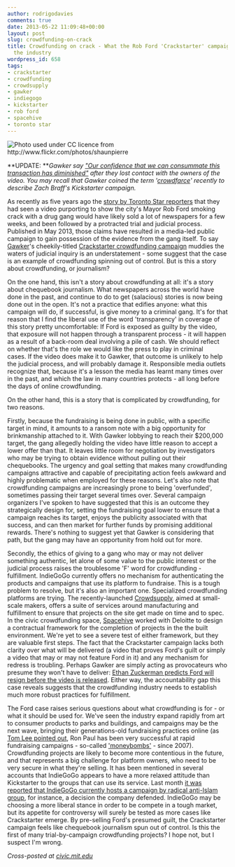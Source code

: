 ```yaml
---
author: rodrigodavies
comments: true
date: 2013-05-22 11:09:48+00:00
layout: post
slug: crowdfunding-on-crack
title: Crowdfunding on crack - What the Rob Ford 'Crackstarter' campaign means for
  the industry
wordpress_id: 658
tags:
- crackstarter
- crowdfunding
- crowdsupply
- gawker
- indiegogo
- kickstarter
- rob ford
- spacehive
- toronto star
---
```


<img src="http://rodrigodavies.com/blog/wp-content/uploads/2013/05/4662198802_8615cf0d2d_b-580x383.jpg" class="largeimg" alt="Photo used under CC licence from http://www.flickr.com/photos/shaunpierre">

**UPDATE: **_Gawker say ["Our confidence that we can consummate this transaction has diminished"](http://www.indiegogo.com/projects/rob-ford-crackstarter) after they lost contact with the owners of the video. You may recall that Gawker coined the term '[crowdfarce](http://valleywag.gawker.com/rich-person-zach-braff-wants-the-internet-to-pay-for-hi-479541247)' recently to describe Zach Braff's Kickstarter campaign._

As recently as five years ago the [story by Toronto Star reporters](http://www.thestar.com/news/city_hall/2013/05/16/toronto_mayor_rob_ford_in_crack_cocaine_video_scandal.html) that they had seen a video purporting to show the city's Mayor Rob Ford smoking crack with a drug gang would have likely sold a lot of newspapers for a few weeks, and been followed by a protracted trial and judicial process. Published in May 2013, those claims have resulted in a media-led public campaign to gain possession of the evidence from the gang itself. To say [Gawker](http://gawker.com/we-are-raising-200-000-to-buy-and-publish-the-rob-ford-508230073)'s cheekily-titled [Crackstarter crowdfunding campaign](http://www.indiegogo.com/projects/rob-ford-crackstarter) muddies the waters of judicial inquiry is an understatement - some suggest that the case is an example of crowdfunding spinning out of control. But is this a story about crowdfunding, or journalism?

On the one hand, this isn't a story about crowdfunding at all: it's a story about chequebook journalism. What newspapers across the world have done in the past, and continue to do to get (salacious) stories is now being done out in the open. It's not a practice that edifies anyone: what this campaign will do, if successful, is give money to a criminal gang. It's for that reason that I find the liberal use of the word 'transparency' in coverage of this story pretty uncomfortable: If Ford is exposed as guilty by the video, that exposure will not happen through a transparent process - it will happen as a result of a back-room deal involving a pile of cash. We should reflect on whether that's the role we would like the press to play in criminal cases. If the video does make it to Gawker, that outcome is unlikely to help the judicial process, and will probably damage it. Responsible media outlets recognize that, because it's a lesson the media has learnt many times over in the past, and which the law in many countries protects - all long before the days of online crowdfunding.

On the other hand, this is a story that is complicated by crowdfunding, for two reasons.

Firstly, because the fundraising is being done in public, with a specific target in mind, it amounts to a ransom note with a big opportunity for brinkmanship attached to it. With Gawker lobbying to reach their $200,000 target, the gang allegedly holding the video have little reason to accept a lower offer than that. It leaves little room for negotiation by investigators who may be trying to obtain evidence without pulling out their chequebooks. The urgency and goal setting that makes many crowdfunding campaigns attractive and capable of precipitating action feels awkward and highly problematic when employed for these reasons. Let's also note that crowdfunding campaigns are increasingly prone to being 'overfunded', sometimes passing their target several times over. Several campaign organizers I've spoken to have suggested that this is an outcome they strategically design for, setting the fundraising goal lower to ensure that a campaign reaches its target, enjoys the publicity associated with that success, and can then market for further funds by promising additional rewards. There's nothing to suggest yet that Gawker is considering that path, but the gang may have an opportunity from hold out for more.

Secondly, the ethics of giving to a gang who may or may not deliver something authentic, let alone of some value to the public interest or the judicial process raises the troublesome 'F' word for crowdfunding - fulfillment. IndieGoGo currently offers no mechanism for authenticating the products and campaigns that use its platform to fundraise. This is a tough problem to resolve, but it's also an important one. Specialized crowdfunding platforms are trying. The recently-launched [Crowdsupply](http://www.crowdsupply.com), aimed at small-scale makers, offers a suite of services around manufacturing and fulfillment to ensure that projects on the site get made on time and to spec. In the civic crowdfunding space, [Spacehive](http://www.spacehive.com) worked with Deloitte to design a contractual framework for the completion of projects in the the built environment. We're yet to see a severe test of either framework, but they are valuable first steps. The fact that the Crackstarter campaign lacks both clarity over what will be delivered (a video that proves Ford's guilt or simply a video that may or may not feature Ford in it) and any mechanism for redress is troubling. Perhaps Gawker are simply acting as provocateurs who presume they won't have to deliver: [Ethan Zuckerman predicts Ford will resign before the video is released](http://www.ethanzuckerman.com/blog/2013/05/19/crowdfunding-checkbook-journalism-gawkers-crackstarter-and-its-implications/). Either way, the accountability gap this case reveals suggests that the crowdfunding industry needs to establish much more robust practices for fulfillment.

The Ford case raises serious questions about what crowdfunding is for - or what it should be used for. We've seen the industry expand rapidly from art to consumer products to parks and buildings, and campaigns may be the next wave, bringing their generations-old fundraising practices online (as [Tom Lee pointed out](https://twitter.com/tjl/status/337200680056025088), Ron Paul has been very successful at rapid fundraising campaigns - so-called ['moneybombs'](http://query.nytimes.com/gst/fullpage.html?res=63) - since 2007). Crowdfunding projects are likely to become more contentious in the future, and that represents a big challenge for platform owners, who need to be very secure in what they're selling. It has been mentioned in several accounts that IndieGoGo appears to have a more relaxed attitude than Kickstarter to the groups that can use its service. Last month [it was reported that IndieGoGo currently hosts a campaign by radical anti-Islam group](http://www.huffingtonpost.com/nathan-lean/crowdfunding-hate-indiegogo-profits-from-anti-muslim-campaign_b_3077785.html), for instance, a decision the company defended. IndieGoGo may be choosing a more liberal stance in order to be compete in a tough market, but its appetite for controversy will surely be tested as more cases like Crackstarter emerge. By pre-selling Ford's presumed guilt, the Crackstarter campaign feels like chequebook journalism spun out of control. Is this the first of many trial-by-campaign crowdfunding projects? I hope not, but I suspect I'm wrong.

_Cross-posted at [civic.mit.edu](http://civic.mit.edu/blog/rodrigodavies/crowdfunding-on-crack)_
